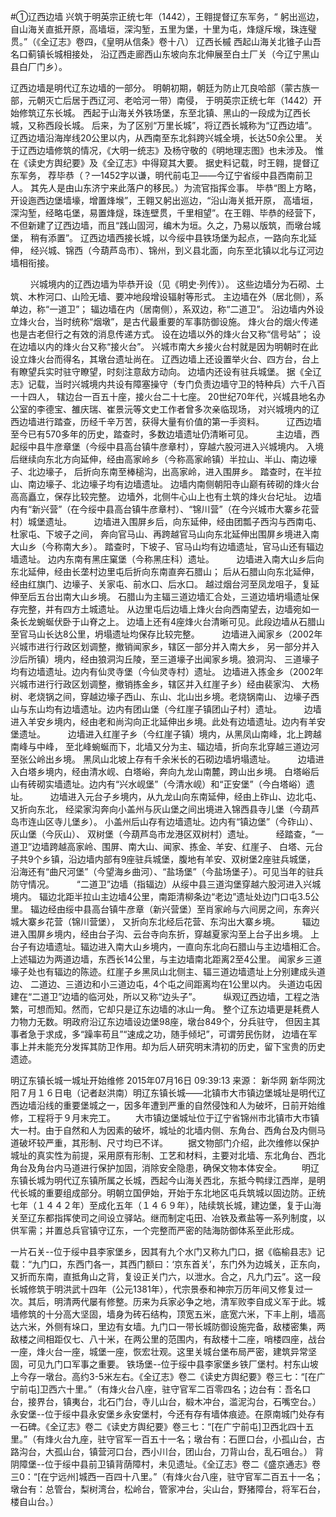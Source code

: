 #①辽西边墙
兴筑于明英宗正统七年（1442），王翱提督辽东军务，“
躬出巡边，自山海关直抵开原，高墙垣，深沟堑，五里为堡，十里为屯，烽燧斥堠，珠连璧贯。”（《全辽志》卷四，《皇明从信条》卷十八）
辽西长槭
西起山海关北锥子山吾名口蓟镇长城相接处，
沿辽西走廊西山东坡向东北伸展至白土厂关（今辽宁黑山县白厂门乡）。

辽西边墙是明代辽东边墙的一部分。
明朝初期，朝廷为防止兀良哈部（蒙古族一部，元朝灭亡后居于西辽河、老哈河一带）南侵，
于明英宗正统七年（1442）开始修筑辽东长城。
西起于山海关外铁场堡，东至北镇、黑山的一段成为辽西长城，又称西段长城。
后来，为了区别“万里长城”，将辽西长城称为“辽西边墙”。
辽西边墙沿海岸线20公里以内，从西南至东北斜跨兴城全境，长达50余公里。
关于辽西边墙修筑的情况，《大明一统志》及杨守敬的《明地理志图》也未涉及。
惟在《读史方舆纪要》及《全辽志》中得窥其大要。
据史料记载，时王翱，提督辽东军务，
荐毕恭（？—1452字以谦，明代前屯卫——今辽宁省绥中县西南前卫人。
其先人是由山东济宁来此落户的移民。）为流官指挥佥事。
毕恭“图上方略，开设迤西边堡墙壕，增置烽堠”，王翱又躬出巡边，“沿山海关抵开原，
高墙垣，深沟堑，经略屯堡，易置烽燧，珠连壁贯，千里相望”。在王翱、毕恭的经营下，
不但新建了辽西边墙，而且“践山固河，编木为垣。久之，乃易以版筑，而墩台城堡，
稍有添置”。
辽西边墙西接长城，以今绥中县铁场堡为起点，一路向东北延伸，
经兴城、锦西（今葫芦岛市）、锦州，到义县北面，向东至北镇以北与辽河边墙相衔接。

　　 兴城境内的辽西边墙为毕恭开设（见《明史·列传》）。
这些边墙分为石砌、土筑、木柞河口、山险无墙、要冲地段增设辐射等形式。
主边墙在外（居北侧），系单边，称“一道卫”；
辐边墙在内（居南侧），系双边，称“二道卫”。
沿边墙内外设立烽火台，当时统称“烟墩”，是古代最重要的军事防御设施。
烽火台的烟火传递也是古老但行之有效的消息传递方式。
设在边墙以外的烽火台又称“信号站”；
设在边墙以内的烽火台又称“接火台”。
兴城市南大乡接火台村就是因为明朝时在此设立烽火台而得名，其墩台遗址尚在。
辽西边墙上还设置举火台、四方台，台上有瞭望兵实时驻守瞭望，时刻注意敌方动向。
边墙内还设有驻兵城堡。
据《全辽志》记载，当时兴城境内共设有障塞操守（专门负责边墙守卫的特种兵）六千八百一十四人，
辖边台一百五十座，接火台二十七座。
20世纪70年代，兴城县地名办公室的李德宝、雒庆瑞、崔景沅等文史工作者曾多次亲临现场，
对兴城境内的辽西边墙进行踏查，历经千辛万苦，获得大量有价值的第一手资料。
　　 辽西边墙至今已有570多年的历史，踏查时，多数边墙遗址仍清晰可见。
　　 主边墙，西起绥中县牛彦章堡（今绥中县高台镇牛彦章村），穿越六股河进入兴城境内。
入境后继续向东北方向延伸，经由高家岭乡（今称高家岭镇）半拉山、半山、南边壕子、北边壕子，
后折向东南至棒槌沟，出高家岭，进入围屏乡。
踏查时，在半拉山、南边壕子、北边壕子均有边墙遗址。
边墙内南侧朝阳寺山巅有砖砌的烽火台高高矗立，保存比较完整。
边墙外，北侧牛心山上也有土筑的烽火台圮址。
边墙内有“新兴营”（在今绥中县高台镇牛彦章村）、“锦川营”（在今兴城市大寨乡花营村）城堡遗址。
　　 边墙进入围屏乡后，向东延伸，经由团瓢子西沟与西南屯、杜家屯、下坡子之间，
奔向官马山、再跨越官马山向东北延伸出围屏乡境进入南大山乡（今称南大乡）。
踏查时，下坡子、官马山均有边墙遗址，官马山还有辐边墙遗址。
边内东南有黑庄窠堡（今称黑庄科）遗址。
　　 边墙进入南大山乡后向东北延伸，经由长垄村边里屯后折向东南直奔石腊山；
后从石腊山向东北延伸，经由红旗门、边壕子、关家屯、前水口、后水口。
越过烟台河至凤龙咀子，复延伸至后五台出南大山乡境。
石腊山为主辐三道边墙汇合处，三道边墙坍塌遗址保存完整，并有四方土城遗址。
从边里屯后边墙上烽火台向西南望去，边墙宛如一条长龙蜿蜒伏卧于山脊之上。
边墙上还有4座烽火台清晰可见。此段边墙从石腊山至官马山长达8公里，坍塌遗址均保存比较完整。
　　 边墙进入闻家乡（2002年兴城市进行行政区划调整，撤销闻家乡，辖区一部分并入南大乡，
另一部分并入沙后所镇）境内，经由狼洞沟丘陵，至三道壕子出闻家乡境。狼洞沟、
三道壕子均有边墙遗址。边内有仙灵寺堡（今仙灵寺村）遗址。
边墙进入拣金乡（2002年兴城市进行行政区划调整，撤销拣金乡，辖区并入红崖子乡）经由裴家沟、
大杨树、老烧锅之间，穿越边壕子西山、东山、北山出乡境。老烧锅南山、
边壕子西山与东山均有边墙遗址。边内有团山堡（今红崖子镇团山子村）遗址。
　　 边墙进入羊安乡境内，经由老和尚沟向正北延伸出乡境。此处有边墙遗址。边内有羊安堡遗址。
　　 边墙进入红崖子乡（今红崖子镇）境内，从黑凤山南峰，北上跨越南峰与中峰，
至北峰蜿蜒而下，北墙又分为主、辐边墙，折向东北穿越三道边河至张公岭出乡境。
黑凤山北坡上存有千余米长的石砌边墙坍塌遗址。
　　 边墙进入白塔乡境内，经由清水岘、白塔峪，奔向九龙山南麓，跨山出乡境。
白塔峪后山有砖砌实墙遗址。边内有“兴水岘堡”（今清水岘）和“正安堡”（今白塔峪）遗址。
　　 边墙进入元台子乡境内，从九龙山向东南延伸，经由上砟山、边北屯、又折向东北，
经梁家沟奔向小盖州与灰山堡之间出境进入锦西县寺儿堡（今葫芦岛市连山区寺儿堡乡）。
小盖州后山存有边墙遗址。边内有“镇边堡”（今砟山）、灰山堡（今灰山）、
双树堡（今葫芦岛市龙港区双树村）遗址。
　　 经踏查，“一道卫”边墙跨越高家岭、围屏、南大山、闻家、拣金、羊安、红崖子、
白塔、元台子共9个乡镇，沿边墙内部有9座驻兵城堡，腹地有羊安、双树堡2座驻兵城堡，
沿海还有“曲尺河堡”（今望海乡曲河）、“盐场堡”（今盐场堡子）。可见当年的驻兵防守情况。
　　 “二道卫”边墙（指辐边）从绥中县三道沟堡穿越六股河进入兴城境内。
辐边北距半拉山主边墙4公里，南距清柳条边“老边”遗址处边门口屯3.5公里。
辐边经由绥中县高台镇牛彦章（新兴营堡）至肖家岭与六间房之间，东奔兴城大寨乡花营（锦川营堡），
又折向东北经后花营、东沟出大寨乡境。
　　 辐边进入围屏乡境内，经由台子沟、云台寺向东折，穿越夏家沟至上台子出乡境。
上台子有边墙遗址。辐边进入南大山乡境内，一直向东北向石腊山与主边墙相汇合。
上述辐边为两道边墙，东西长14公里，与主边墙南北距离2至4公里。
闻家乡三道壕子处也有辐边的陈迹。红崖子乡黑凤山北侧主、辐三道边墙遗址上分别建成头道边、
二道边、三道边和小三道边屯，4个屯之间距离均在1公里以内。
头道边屯因建在“二道卫”边墙的临河处，所以又称“边头子”。
　　 纵观辽西边墙，工程之浩繁，可想而知。然而，它却只是辽东边墙的冰山一角。
整个辽东边墙更是耗费人力物力无数。明政府沿辽东边墙设边堡98座，墩台849个，分兵驻守，
但因主其事者急于求成，多“躁率苟且”“速成之功，随手倾圮”，可谓劳民伤财，
边墙在军事上并未能充分发挥其防卫作用。却为后人研究明末清初的历史，留下宝贵的历史遗迹。 

明辽东镇长城一城址开始维修
2015年07月16日 09:39:13 来源： 新华网
新华网沈阳７月１６日电（记者赵洪南）明辽东镇长城——北镇市大市镇边堡城址是明代辽西边墙沿线的重要堡城之一，因多年遭到严重的自然侵蚀和人为破坏，日前开始维修，工程将于９月末完工。
　　大市镇边堡城址位于辽宁省锦州市北镇市大市镇大一村。由于自然和人为因素的破坏，城址的北墙内侧、东角台、西角台及内侧马道破坏较严重，其形制、尺寸均已不详。
　　据文物部门介绍，此次维修以保护城址的真实性为前提，采用原有形制、工艺和材料，主要对北墙、东北角台、西北角台及角台内马道进行保护加固，消除安全隐患，确保文物本体安全。
　　明辽东镇长城为明代辽东镇所属之长城，西起今山海关西北，东抵今鸭绿江西岸，是明代长城的重要组成部分。明朝立国伊始，开始于东北地区屯兵筑城以固边防。正统七年（１４４２年）至成化五年（１４６９年），陆续筑长城，建边堡，复于山海关至辽东都指挥使司之间设立驿站。继而制定屯田、冶铁及煮盐等一系列制度，以供军需；并置总兵官镇守辽东，一个完整而严密的陆海防御体系至此形成。

一片石关--位于绥中县李家堡乡，因其有九个水门又称九门口，据《临榆县志》记载：“九门口，东西门各一，其西门额曰：‘京东首关’，东门外为边城关，正东向，又折而东南，直抵角山之背，复设正关门六，以泄水。合之，凡九门云”。这一段长城修筑于明洪武十四年（公元1381年），代宗景泰和神宗万历年间又修复过一次。其后，明清两代屡有修整。历来为兵家必争之地，清军败李自成义军于此。城墙修筑的十分高大坚固，墙身为砖石结构，顶宽五米，底宽六米，下丰上削，墙高达六米，外侧有垛口，里边有女墙。九门口一带长城防御设施完备，敌楼密集，两敌楼之间相距仅七、八十米，在两公里的范围内，有敌楼十二座，哨楼四座，战台一座，烽火台一座，城堡一座，恢宏壮观。这里关城台堡布局严密，建筑异常坚固，可见九门口军事之重要。
铁场堡--位于绥中县李家堡乡铁厂堡村。村东山坡上今存一墩台。高约3-5米左右。《全辽志》卷二《读史方舆纪要》卷三七：“[在广宁前屯]卫西六十里。”（有烽火台八座，驻守官军二百零四名；边台有：吾名口台，接界台，镇夷台，北石门台，寺儿山台，椴木冲台，滥泥沟台，石嘴空台。）
永安堡--位于绥中县永安堡乡永安堡村，今还有存有墙体痕迹。在原南城门处存有一石碑。《全辽志》卷二《读史方舆纪要》卷三七：“[在广宁前屯]卫西北四十五里。”（有烽火台九座，驻守官军一百五十一名；墩台有：石匣口台，小孤山台，古路沟台，大孤山台，镇营河口台，西小川台，团山台，刀背山台，乱石咀台。）
背阴障堡--位于绥中县前卫镇背荫障村，未见遗址。《全辽志》卷二《盛京通志》卷三0：“[在宁远州]城西一百四十八里。”（有烽火台八座，驻守官军二百五十一名；墩台有：总管台，梨树湾台，松岭台，管家冲台，尖山台，野猪障台，将军石台，楼自山台。）


